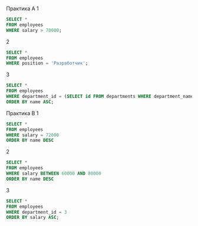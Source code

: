 Практика А
1
```sql
SELECT * 
FROM employees
WHERE salary > 70000;
```
2
```sql
SELECT * 
FROM employees
WHERE position = 'Разработчик';
```
3
```sql
SELECT * 
FROM employees
WHERE department_id = (SELECT id FROM departments WHERE department_name = 'Разработка')
ORDER BY name ASC;
```

Практика B
1
```sql
SELECT * 
FROM employees
WHERE salary = 72000
ORDER BY name DESC
```
2
```sql
SELECT * 
FROM employees
WHERE salary BETWEEN 60000 AND 80000
ORDER BY name DESC
```
3
```sql
SELECT * 
FROM employees
WHERE department_id = 3
ORDER BY salary ASC;
```

